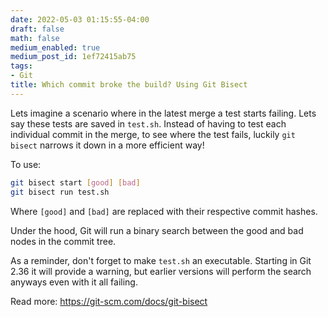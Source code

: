```yaml
---
date: 2022-05-03 01:15:55-04:00
draft: false
math: false
medium_enabled: true
medium_post_id: 1ef72415ab75
tags:
- Git
title: Which commit broke the build? Using Git Bisect
---
```


Lets imagine a scenario where in the latest merge a test
starts failing. Lets say these tests are saved
in `test.sh`. Instead of having to test each individual
commit in the merge, to see where the test fails, luckily
`git bisect` narrows it down in a more efficient way!

To use:
```bash
git bisect start [good] [bad]
git bisect run test.sh
```
Where `[good]` and `[bad]` are replaced with their respective
commit hashes.

Under the hood, Git will run a binary search between the good
and bad nodes in the commit tree.

As a reminder, don't forget to make `test.sh` an executable.
Starting in Git 2.36 it will provide a warning, but earlier
versions will perform the search anyways even with it all
failing.


Read more: https://git-scm.com/docs/git-bisect